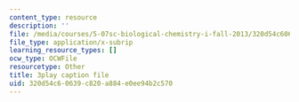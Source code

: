 ```yaml
---
content_type: resource
description: ''
file: /media/courses/5-07sc-biological-chemistry-i-fall-2013/320d54c60639c820a884e0ee94b2c570_f-bMQdul6xI.srt
file_type: application/x-subrip
learning_resource_types: []
ocw_type: OCWFile
resourcetype: Other
title: 3play caption file
uid: 320d54c6-0639-c820-a884-e0ee94b2c570
---
```

